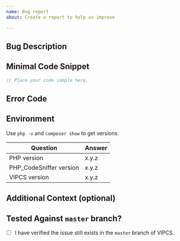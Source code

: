 ```yaml
---
name: Bug report
about: Create a report to help us improve

---
```


<!-- Before requesting this, consider if this bug is specific to sniffs in VIPCS, or whether the source of the bug is in the WordPress Coding Standards: https://github.com/WordPress-Coding-Standards/WordPress-Coding-Standards/ -->

## Bug Description

<!--
Please provide a clear and concise description of what the bug is.
 What did you expect to happen? What actually happened?
 For bugs with fixers: How the code was fixed? How did you expect the code to be fixed?
-->

## Minimal Code Snippet

<!-- Please provide example code that demonstrates the issue. Do NOT paste screenshots of code! -->

```php
// Place your code sample here.
```

## Error Code

<!--
The error code for the sniff that is (or should be) being triggered (you
can see the sniff error codes by running `phpcs` with the `-s` flag).
e.g. `WordPressVIPMinimum.PHP.NoSilencedErrors.Discouraged`
-->

## Environment

Use `php -v` and `composer show` to get versions.

| Question                | Answer
| ------------------------| -------
| PHP version             | x.y.z 
| PHP_CodeSniffer version | x.y.z
| VIPCS version           | x.y.z

## Additional Context (optional)

<!-- Add any other context about the problem here. -->

## Tested Against `master` branch?

- [ ] I have verified the issue still exists in the `master` branch of VIPCS.
